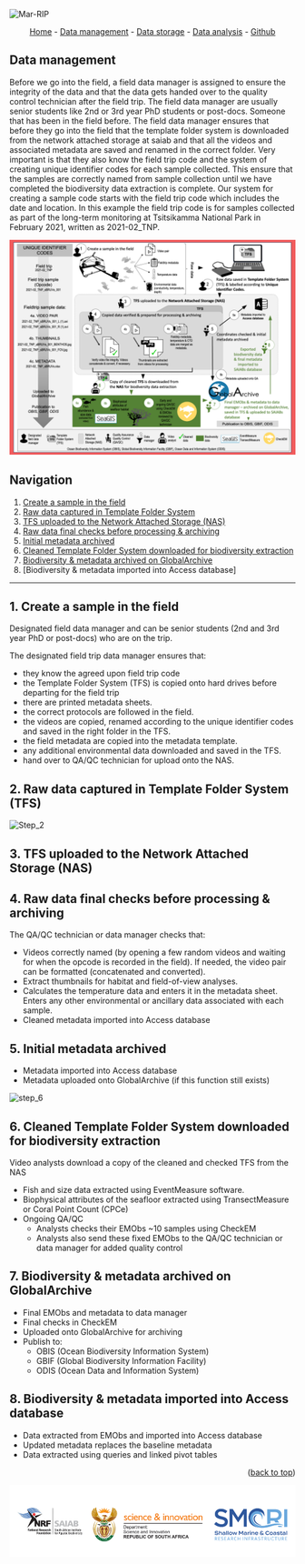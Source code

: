 <a name="readme-top"></a>

![Mar-RIP](/assets/img/marip.png)

<!-- <a href="https://aimeos.org/">
    <img src="/assets/img/nrf_saiab_cover.jpeg" alt="Logo" title="SAIAB" align="left" height="75" />
</a>

 <h1 align="left">Marine Remote Imagery Platform (MARIP) </h1>

The Marine Remote Imagery Platform (MARIP) provides scientists the opportunity to conduct ecological research on benthic biota across the continental shelf of South Africa, from the shallow subtidal to depths of 250 m.

![Mar-RIP no text](/assets/img/Mar-RIP_no_text.png)

-->

<div align="center">
<a href="https://nrf-saiab-marip.github.io/">Home</a> - 
<a href="https://nrf-saiab-marip.github.io/Data-management/">Data management</a> - 
<a href="https://nrf-saiab-marip.github.io/Data-management/">Data storage</a> - 
<a href="https://nrf-saiab-marip.github.io/Data-management/">Data analysis</a> - 
<a href="https://github.com/NRF-SAIAB-MARIP/NRF-SAIAB-MARIP.github.io/blob/8e2926f930f74cb2c400718b65b3329b13eaf4e5/README.md/">Github</a>
</div>

## Data management

Before we go into the field, a field data manager is assigned to ensure the integrity of the data and that the data gets handed over to the quality control technician after the field trip. The field data manager are usually senior students like 2nd or 3rd year PhD students or post-docs. Someone that has been in the field before. The field data manager ensures that before they go into the field that the template folder system is downloaded from the network attached storage at saiab and that all the videos and associated metadata are saved and renamed in the correct folder. Very important is that they also know the field trip code and the system of creating unique identifier codes for each sample collected. This ensure that the samples are correctly named from sample collection until we have completed the biodiversity data extraction is complete. Our system for creating a sample code starts with the field trip code which includes the date and location. In this example the field trip code is for samples collected as part of the long-term monitoring at Tsitsikamma National Park in February 2021, written as 2021-02_TNP.

![bruvs](/assets/img/bruvs_infographic.png)

## Navigation
1. [Create a sample in the field](https://nrf-saiab-marip.github.io/Data-management/#1-create-a-sample-in-the-field)
2. [Raw data captured in Template Folder System](https://nrf-saiab-marip.github.io/Data-management/#2-raw-data-captured-in-template-folder-system-tfs)
3. [TFS uploaded to the Network Attached Storage (NAS)](https://nrf-saiab-marip.github.io/Data-management/#3-tfs-uploaded-to-the-network-attached-storage-nas)
4. [Raw data final checks before processing & archiving](https://nrf-saiab-marip.github.io/Data-management/#4-raw-data-final-checks-before-processing--archiving)
5. [Initial metadata archived](https://nrf-saiab-marip.github.io/Data-management/#5-initial-metadata-archived)
6. [Cleaned Template Folder System downloaded for biodiversity extraction](https://nrf-saiab-marip.github.io/Data-management/#6-cleaned-template-folder-system-downloaded-for-biodiversity-extraction)
7. [Biodiversity & metadata archived on GlobalArchive](https://nrf-saiab-marip.github.io/Data-management/#7-biodiversity--metadata-archived-on-globalarchive)
8. [Biodiversity & metadata imported into Access database]

***

## 1. Create a sample in the field

Designated field data manager and can be senior students (2nd and 3rd year PhD or post-docs) who are on the trip.

The designated field trip data manager ensures that:
- they know the agreed upon field trip code
- the Template Folder System (TFS) is copied onto hard drives before departing for the field trip
- there are printed metadata sheets.
- the correct protocols are followed in the field.
- the videos are copied, renamed according to the unique identifier codes and saved in the right folder in the TFS.
- the field metadata are copied into the metadata template.
- any additional environmental data downloaded and saved in the TFS.
- hand over to QA/QC technician for upload onto the NAS.

## 2. Raw data captured in Template Folder System (TFS)

![Step_2](https://github.com/NRF-SAIAB-MARIP/Data-management/assets/155557651/709a4e58-3da9-4619-837a-72840c8e5f03)

## 3. TFS uploaded to the Network Attached Storage (NAS)

## 4. Raw data final checks before processing & archiving

The QA/QC technician or data manager checks that:
- Videos correctly named (by opening a few random videos and waiting for when the opcode is recorded in the field). If needed, the video pair can be formatted (concatenated and converted). 
- Extract thumbnails for habitat and field-of-view analyses.
- Calculates the temperature data and enters it in the metadata sheet. Enters any other environmental or ancillary data associated with each sample. 
- Cleaned metadata imported into Access database

## 5. Initial metadata archived

- Metadata imported into Access database
- Metadata uploaded onto GlobalArchive (if this function still exists)

![step_6](https://github.com/NRF-SAIAB-MARIP/Data-management/assets/155557651/5fdf4ad3-c33b-496d-b322-e0b63a9b76b0)


## 6. Cleaned Template Folder System downloaded for biodiversity extraction

Video analysts download a copy of the cleaned and checked TFS from the NAS
- Fish and size data extracted using EventMeasure software.
- Biophysical attributes of the seafloor extracted using TransectMeasure or Coral Point Count (CPCe)
- Ongoing QA/QC
  - Analysts checks their EMObs ~10 samples using CheckEM
  - Analysts also send these fixed EMObs to the QA/QC technician or data manager for added quality control


## 7. Biodiversity & metadata archived on GlobalArchive

- Final EMObs and metadata to data manager
- Final checks in CheckEM
- Uploaded onto GlobalArchive for archiving
- Publish to:
  - OBIS (Ocean Biodiversity Information System)
  - GBIF (Global Biodiversity Information Facility)
  - ODIS (Ocean Data and Information System)

 ## 8. Biodiversity & metadata imported into Access database 
 
- Data extracted from EMObs and imported into Access database
- Updated metadata replaces the baseline metadata
- Data extracted using queries and linked pivot tables

<p align="right">(<a href="#readme-top">back to top</a>)</p>

<img src="/assets/img/Footer.png" alt="Footer" title="footer" align="center"/>


